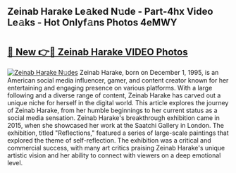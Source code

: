 ## Zeinab Harake Le𝚊ked N𝚞de - Part-4hx Video Le𝚊ks - Hot Onlyf𝚊ns Photos 4eMWY

# <h2><a href="http://ac4508.deff.icu/?id=Zeinab+Harake">🔗 New 👉🔴 Zeinab Harake VIDEO Photos</a></h2>

[![Zeinab Harake N𝚞des](https://i.imgur.com/rIISA9y.gif)](http://ac4508.deff.icu/?id=Zeinab+Harake)
Zeinab Harake, born on December 1, 1995, is an American social media influencer, gamer, and content creator known for her entertaining and engaging presence on various platforms. With a large following and a diverse range of content, Zeinab Harake has carved out a unique niche for herself in the digital world. This article explores the journey of Zeinab Harake, from her humble beginnings to her current status as a social media sensation. Zeinab Harake's breakthrough exhibition came in 2015, when she showcased her work at the Saatchi Gallery in London. The exhibition, titled "Reflections," featured a series of large-scale paintings that explored the theme of self-reflection. The exhibition was a critical and commercial success, with many art critics praising Zeinab Harake's unique artistic vision and her ability to connect with viewers on a deep emotional level.
